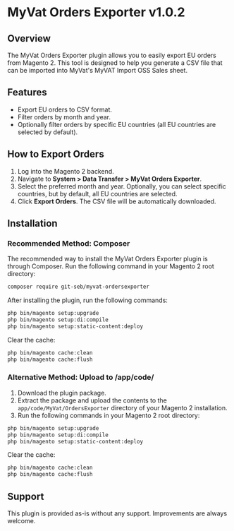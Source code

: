 # MyVat Orders Exporter v1.0.2

## Overview

The MyVat Orders Exporter plugin allows you to easily export EU orders from Magento 2. This tool is designed to help you generate a CSV file that can be imported into MyVat's MyVAT Import OSS Sales sheet.

## Features

- Export EU orders to CSV format.
- Filter orders by month and year.
- Optionally filter orders by specific EU countries (all EU countries are selected by default).

## How to Export Orders

1. Log into the Magento 2 backend.
2. Navigate to **System > Data Transfer > MyVat Orders Exporter**.
3. Select the preferred month and year. Optionally, you can select specific countries, but by default, all EU countries are selected.
4. Click **Export Orders**. The CSV file will be automatically downloaded.

## Installation

### Recommended Method: Composer

The recommended way to install the MyVat Orders Exporter plugin is through Composer. Run the following command in your Magento 2 root directory:

```bash
composer require git-seb/myvat-ordersexporter
```

After installing the plugin, run the following commands:

```bash
php bin/magento setup:upgrade
php bin/magento setup:di:compile
php bin/magento setup:static-content:deploy
```

Clear the cache:

```bash
php bin/magento cache:clean
php bin/magento cache:flush
```

### Alternative Method: Upload to /app/code/

1. Download the plugin package.
2. Extract the package and upload the contents to the `app/code/MyVat/OrdersExporter` directory of your Magento 2 installation.
3. Run the following commands in your Magento 2 root directory:

```bash
php bin/magento setup:upgrade
php bin/magento setup:di:compile
php bin/magento setup:static-content:deploy
```

Clear the cache:

```bash
php bin/magento cache:clean
php bin/magento cache:flush
```

## Support

This plugin is provided as-is without any support. Improvements are always welcome.
